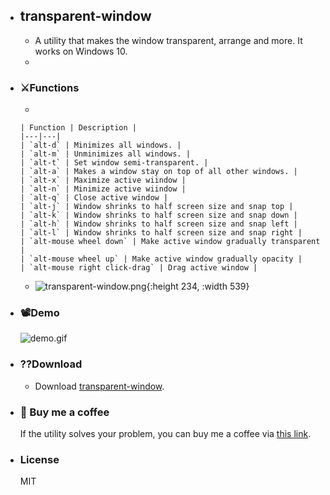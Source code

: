 - ## transparent-window
	- A utility that makes the window transparent, arrange and more. It works on Windows 10.
	-
- ### :crossed_swords:Functions
	-

	  | Function | Description |
	  |---|---|
	  | `alt-d` | Minimizes all windows. |
	  | `alt-m` | Unminimizes all windows. |
	  | `alt-t` | Set window semi-transparent. |
	  | `alt-a` | Makes a window stay on top of all other windows. |
	  | `alt-x` | Maximize active wiindow |
	  | `alt-n` | Minimize active wiindow |
	  | `alt-q` | Close active window |
	  | `alt-j` | Window shrinks to half screen size and snap top |
	  | `alt-k` | Window shrinks to half screen size and snap down |
	  | `alt-h` | Window shrinks to half screen size and snap left |
	  | `alt-l` | Window shrinks to half screen size and snap right |
	  | `alt-mouse wheel down` | Make active window gradually transparent |
	  | `alt-mouse wheel up` | Make active window gradually opacity |
	  | `alt-mouse right click-drag` | Drag active window |
	- ![transparent-window.png](../assets/transparent-window_1649431026416_0.png){:height 234, :width 539}
- ### :film_projector:Demo
  ![demo.gif](../assets/demo_1649474679659_0.gif)
- ### ??Download
	- Download [transparent-window](https://drive.google.com/file/d/1J5QwmDXwjVrVZRobHoPQe_ZNrlyiFMYM/view?usp=sharing).
- ### :sparkling_heart: Buy me a coffee 
    
  If the utility solves your problem, you can buy me a coffee via [this link](https://www.buymeacoffee.com/zhihau).
- ### License
    
  MIT
